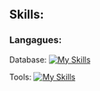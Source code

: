 
<h2>Skills:</h2>

<h3>Langagues:</h3>


Database:
[![My Skills](https://skillicons.dev/icons?i=mysql)](https://skillicons.dev)


Tools:
[![My Skills](https://skillicons.dev/icons?i=figma,git,github,visualstudio,vscode,wordpress)](https://skillicons.dev)
